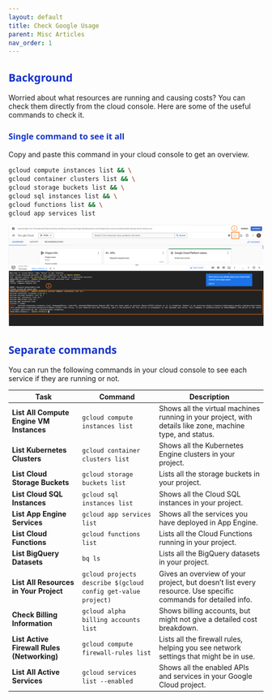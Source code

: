 ```yaml
---
layout: default
title: Check Google Usage
parent: Misc Articles
nav_order: 1
---
```


## <span style="color: #1434CB; font-family: Segoe UI, sans-serif;"> Background</span>

Worried about what resources are running and causing costs? You can check them directly from the cloud console. Here are some of the useful commands to check it.

### <span style="color: #1434CB; font-family: Segoe UI, sans-serif;">Single command to see it all</span>

Copy and paste this command in your cloud console to get an overview.

```bash
gcloud compute instances list && \
gcloud container clusters list && \
gcloud storage buckets list && \
gcloud sql instances list && \
gcloud functions list && \
gcloud app services list
```

![](images/2024-08-28-22-05-24.png)



## <span style="color: #1434CB; font-family: Segoe UI, sans-serif;">Separate commands</span>

You can run the following commands in your cloud console to see each service if they are running or not.

| **Task**                                      | **Command**                                  | **Description**                                                                                                                         |
|-----------------------------------------------|----------------------------------------------|-----------------------------------------------------------------------------------------------------------------------------------------|
| **List All Compute Engine VM Instances**      | `gcloud compute instances list`              | Shows all the virtual machines running in your project, with details like zone, machine type, and status.                               |
| **List Kubernetes Clusters**                  | `gcloud container clusters list`             | Shows all the Kubernetes Engine clusters in your project.                                                                               |
| **List Cloud Storage Buckets**                | `gcloud storage buckets list`                | Lists all the storage buckets in your project.                                                                                          |
| **List Cloud SQL Instances**                  | `gcloud sql instances list`                  | Shows all the Cloud SQL instances in your project.                                                                                      |
| **List App Engine Services**                  | `gcloud app services list`                   | Shows all the services you have deployed in App Engine.                                                                                 |
| **List Cloud Functions**                      | `gcloud functions list`                      | Lists all the Cloud Functions running in your project.                                                                                  |
| **List BigQuery Datasets**                    | `bq ls`                                      | Lists all the BigQuery datasets in your project.                                                                                        |
| **List All Resources in Your Project**        | `gcloud projects describe $(gcloud config get-value project)` | Gives an overview of your project, but doesn’t list every resource. Use specific commands for detailed info.                              |
| **Check Billing Information**                 | `gcloud alpha billing accounts list`         | Shows billing accounts, but might not give a detailed cost breakdown.                                                                   |
| **List Active Firewall Rules (Networking)**   | `gcloud compute firewall-rules list`         | Lists all the firewall rules, helping you see network settings that might be in use.                                                    |
| **List All Active Services**                  | `gcloud services list --enabled`             | Shows all the enabled APIs and services in your Google Cloud project.                                                                   |
